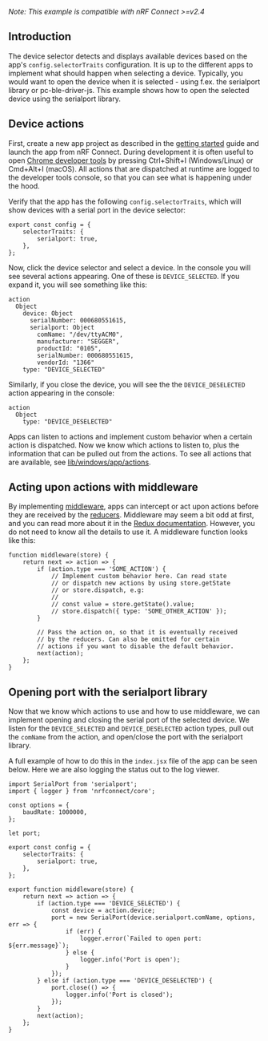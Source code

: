 ---
---

_Note: This example is compatible with nRF Connect >=v2.4_

## Introduction

The device selector detects and displays available devices based on the app's
`config.selectorTraits` configuration. It is up to the different apps to
implement what should happen when selecting a device. Typically, you would want
to open the device when it is selected - using f.ex. the serialport library or
pc-ble-driver-js. This example shows how to open the selected device using the
serialport library.

## Device actions

First, create a new app project as described in the
[getting started](./getting_started) guide and launch the app from nRF Connect.
During development it is often useful to open
[Chrome developer tools](https://developer.chrome.com/devtools) by pressing
Ctrl+Shift+I (Windows/Linux) or Cmd+Alt+I (macOS). All actions that are
dispatched at runtime are logged to the developer tools console, so that you can
see what is happening under the hood.

Verify that the app has the following `config.selectorTraits`, which will show
devices with a serial port in the device selector:

```
export const config = {
    selectorTraits: {
        serialport: true,
    },
};
```

Now, click the device selector and select a device. In the console you will see
several actions appearing. One of these is `DEVICE_SELECTED`. If you expand it,
you will see something like this:

```
action
  Object
    device: Object
      serialNumber: 000680551615,
      serialport: Object
        comName: "/dev/ttyACM0",
        manufacturer: "SEGGER",
        productId: "0105",
        serialNumber: 000680551615,
        vendorId: "1366"
    type: "DEVICE_SELECTED"
```

Similarly, if you close the device, you will see the the `DEVICE_DESELECTED`
action appearing in the console:

```
action
  Object
    type: "DEVICE_DESELECTED"
```

Apps can listen to actions and implement custom behavior when a certain action
is dispatched. Now we know which actions to listen to, plus the information that
can be pulled out from the actions. To see all actions that are available, see
[lib/windows/app/actions](https://github.com/NordicSemiconductor/pc-nrfconnect-core/tree/master/lib/windows/app/actions).

## Acting upon actions with middleware

By implementing
[middleware](./api_reference#intercepting-actions-with-middleware), apps can
intercept or act upon actions before they are received by the
[reducers](https://github.com/NordicSemiconductor/pc-nrfconnect-core/tree/master/lib/windows/app/reducers).
Middleware may seem a bit odd at first, and you can read more about it in the
[Redux documentation](http://redux.js.org/docs/advanced/Middleware.html).
However, you do not need to know all the details to use it. A middleware
function looks like this:

```
function middleware(store) {
    return next => action => {
        if (action.type === 'SOME_ACTION') {
            // Implement custom behavior here. Can read state
            // or dispatch new actions by using store.getState
            // or store.dispatch, e.g:
            //
            // const value = store.getState().value;
            // store.dispatch({ type: 'SOME_OTHER_ACTION' });
        }

        // Pass the action on, so that it is eventually received
        // by the reducers. Can also be omitted for certain
        // actions if you want to disable the default behavior.
        next(action);
    };
}
```

## Opening port with the serialport library

Now that we know which actions to use and how to use middleware, we can
implement opening and closing the serial port of the selected device. We listen
for the `DEVICE_SELECTED` and `DEVICE_DESELECTED` action types, pull out the
`comName` from the action, and open/close the port with the serialport library.

A full example of how to do this in the `index.jsx` file of the app can be seen
below. Here we are also logging the status out to the log viewer.

```
import SerialPort from 'serialport';
import { logger } from 'nrfconnect/core';

const options = {
    baudRate: 1000000,
};

let port;

export const config = {
    selectorTraits: {
        serialport: true,
    },
};

export function middleware(store) {
    return next => action => {
        if (action.type === 'DEVICE_SELECTED') {
            const device = action.device;
            port = new SerialPort(device.serialport.comName, options, err => {
                if (err) {
                    logger.error(`Failed to open port: ${err.message}`);
                } else {
                    logger.info('Port is open');
                }
            });
        } else if (action.type === 'DEVICE_DESELECTED') {
            port.close(() => {
                logger.info('Port is closed');
            });
        }
        next(action);
    };
}
```
